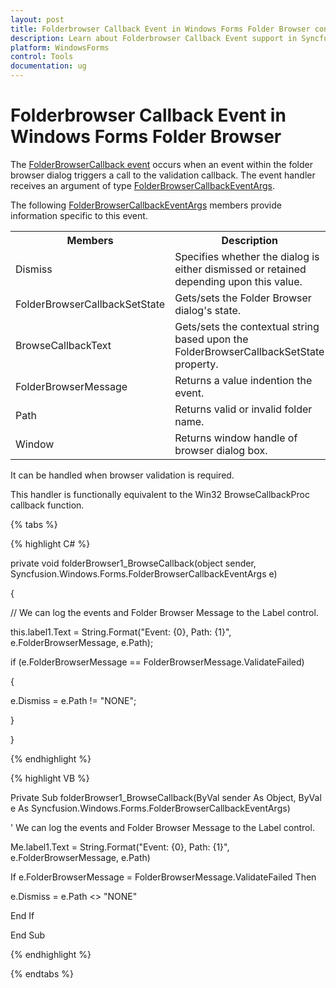 ```yaml
---
layout: post
title: Folderbrowser Callback Event in Windows Forms Folder Browser control | Syncfusion
description: Learn about Folderbrowser Callback Event support in Syncfusion Windows Forms Folder Browser control and more details.
platform: WindowsForms
control: Tools
documentation: ug
---
```


# Folderbrowser Callback Event in Windows Forms Folder Browser

The [FolderBrowserCallback event](https://help.syncfusion.com/cr/windowsforms/Syncfusion.Windows.Forms.FolderBrowser.html) occurs when an event within the folder browser dialog triggers a call to the validation callback. The event handler receives an argument of type [FolderBrowserCallbackEventArgs](https://help.syncfusion.com/cr/windowsforms/Syncfusion.Windows.Forms.FolderBrowserCallbackEventArgs.html).

The following [FolderBrowserCallbackEventArgs](https://help.syncfusion.com/cr/windowsforms/Syncfusion.Windows.Forms.FolderBrowserCallbackEventArgs.html) members provide information specific to this event.


<table>
<tr>
<th>
Members</th><th>
Description</th></tr>
<tr>
<td>
Dismiss</td><td>
Specifies whether the dialog is either dismissed or retained depending upon this value.</td></tr>
<tr>
<td>
FolderBrowserCallbackSetState</td><td>
Gets/sets the Folder Browser dialog's state.</td></tr>
<tr>
<td>
BrowseCallbackText</td><td>
Gets/sets the contextual string based upon the FolderBrowserCallbackSetState property.</td></tr>
<tr>
<td>
FolderBrowserMessage</td><td>
Returns a value indention the event.</td></tr>
<tr>
<td>
Path</td><td>
Returns valid or invalid folder name.</td></tr>
<tr>
<td>
Window</td><td>
Returns window handle of browser dialog box.</td></tr>
</table>


It can be handled when browser validation is required.

This handler is functionally equivalent to the Win32 BrowseCallbackProc callback function.

{% tabs %}

{% highlight C# %}



private void folderBrowser1_BrowseCallback(object sender, Syncfusion.Windows.Forms.FolderBrowserCallbackEventArgs e)

{

// We can log the events and Folder Browser Message to the Label control.

this.label1.Text = String.Format("Event: {0}, Path: {1}", e.FolderBrowserMessage, e.Path);

if (e.FolderBrowserMessage == FolderBrowserMessage.ValidateFailed)

{

e.Dismiss = e.Path != "NONE";

}

}



{% endhighlight %}

{% highlight VB %}

Private Sub folderBrowser1_BrowseCallback(ByVal sender As Object, ByVal e As Syncfusion.Windows.Forms.FolderBrowserCallbackEventArgs)

' We can log the events and Folder Browser Message to the Label control.

Me.label1.Text = String.Format("Event: {0}, Path: {1}", e.FolderBrowserMessage, e.Path)

If e.FolderBrowserMessage = FolderBrowserMessage.ValidateFailed Then

e.Dismiss = e.Path &lt;&gt; "NONE"

End If

End Sub

{% endhighlight %}

{% endtabs %}
